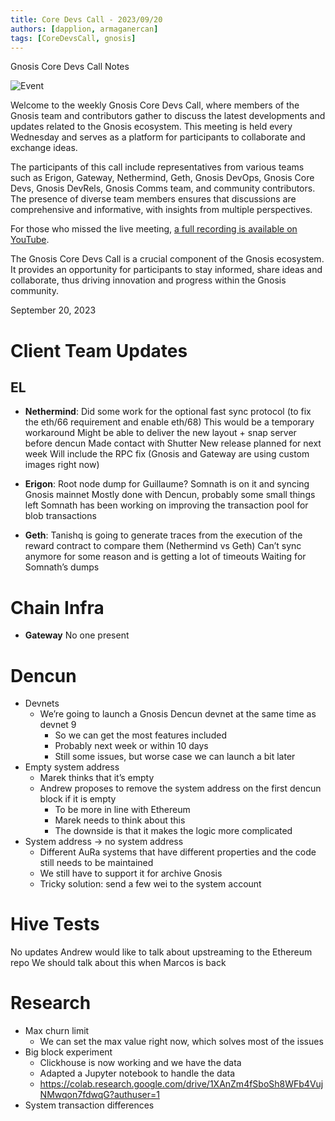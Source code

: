 ```yaml
---
title: Core Devs Call - 2023/09/20
authors: [dapplion, armaganercan]
tags: [CoreDevsCall, gnosis]
---
```


Gnosis Core Devs Call Notes

![Event](https://github.com/gnosischain/documentation-1/assets/75987728/bf2ecccf-c61f-4c5c-9f6f-3b7bad08928d)

Welcome to the weekly Gnosis Core Devs Call, where members of the Gnosis team and contributors gather to discuss the latest developments and updates related to the Gnosis ecosystem. This meeting is held every Wednesday and serves as a platform for participants to collaborate and exchange ideas.

The participants of this call include representatives from various teams such as Erigon, Gateway, Nethermind, Geth, Gnosis DevOps, Gnosis Core Devs, Gnosis DevRels, Gnosis Comms team, and community contributors. The presence of diverse team members ensures that discussions are comprehensive and informative, with insights from multiple perspectives.

For those who missed the live meeting, [a full recording is available on YouTube](https://youtu.be/JauVI0_6xNM). 

The Gnosis Core Devs Call is a crucial component of the Gnosis ecosystem. It provides an opportunity for participants to stay informed, share ideas and collaborate, thus driving innovation and progress within the Gnosis community.

September 20, 2023

# Client Team Updates
## EL

* **Nethermind**: 
Did some work for the optional fast sync protocol (to fix the eth/66 requirement and enable eth/68)
This would be a temporary workaround
Might be able to deliver the new layout + snap server before dencun
Made contact with Shutter
New release planned for next week
Will include the RPC fix (Gnosis and Gateway are using custom images right now)

* **Erigon**: 
Root node dump for Guillaume?
Somnath is on it and syncing Gnosis mainnet
Mostly done with Dencun, probably some small things left
Somnath has been working on improving the transaction pool for blob transactions

* **Geth**:
Tanishq is going to generate traces from the execution of the reward contract to compare them (Nethermind vs Geth)
Can’t sync anymore for some reason and is getting a lot of timeouts
Waiting for Somnath’s dumps

# Chain Infra

* **Gateway**
No one present

# Dencun

* Devnets
  * We’re going to launch a Gnosis Dencun devnet at the same time as devnet 9
    * So we can get the most features included
    * Probably next week or within 10 days
    * Still some issues, but worse case we can launch a bit later
* Empty system address
  * Marek thinks that it’s empty
  * Andrew proposes to remove the system address on the first dencun block if it is empty
    * To be more in line with Ethereum
    * Marek needs to think about this
    * The downside is that it makes the logic more complicated
* System address -> no system address
   * Different AuRa systems that have different properties and the code still needs to be maintained
  * We still have to support it for archive Gnosis
  * Tricky solution: send a few wei to the system account


# Hive Tests

No updates
Andrew would like to talk about upstreaming to the Ethereum repo
We should talk about this when Marcos is back


# Research

* Max churn limit
  * We can set the max value right now, which solves most of the issues
* Big block experiment
  * Clickhouse is now working and we have the data
  * Adapted a Jupyter notebook to handle the data
  * https://colab.research.google.com/drive/1XAnZm4fSboSh8WFb4VujNMwqon7fdwqG?authuser=1
* System transaction differences

















